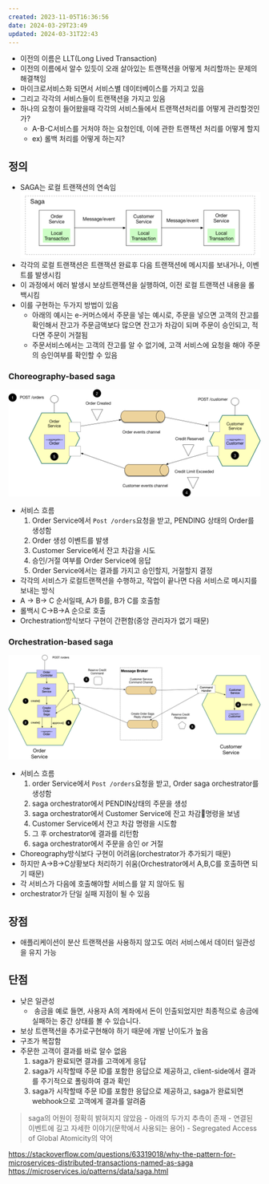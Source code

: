 ```yaml
---
created: 2023-11-05T16:36:56
date: 2024-03-29T23:49
updated: 2024-03-31T22:43
---
```

- 이전의 이름은 LLT(Long Lived Transaction)
- 이전의 이름에서 알수 있듯이 오래 살아있는 트랜잭션을 어떻게 처리할까는 문제의 해결책임
- 마이크로서비스화 되면서 서비스별 데이터베이스를 가지고 있음
- 그리고 각각의 서비스들이 트랜잭션을 가지고 있음
- 하나의 요청이 들어왔을때 각각의 서비스들에서 트랜잭션처리를 어떻게 관리할것인가?
	- A-B-C서비스를 거처야 하는 요청인데, 이에 관한 트랜잭션 처리를 어떻게 할지
	- ex) 롤백 처리를 어떻게 하는지?

## 정의 
- SAGA는 로컬 트랜잭션의 연속임
![Pasted image 20231105210948](real-resource-image/Pasted%20image%2020231105210948.png)
- 각각의 로컬 트랜잭션은 트랜잭션 완료후 다음 트랜잭션에 메시지를 보내거나, 이벤트를 발생시킴
- 이 과정에서 에러 발생시 보상트랜잭션을 실행하여, 이전 로컬 트랜잭션 내용을 롤백시킴
- 이를 구현하는 두가지 방법이 있음
	- 아래의 예시는 e-커머스에서 주문을 넣는 예시로, 주문을 넣으면 고객의 잔고를 확인해서 잔고가 주문금액보다 많으면 잔고가 차감이  되며 주문이 승인되고, 적다면 주문이 거절됨
	- 주문서비스에서는 고객의 잔고를 알 수 없기에, 고객 서비스에 요청을 해야 주문의 승인여부를 확인할 수 있음

### Choreography-based saga
![Pasted image 20231105170101](real-resource-image/Pasted%20image%2020231105170101.png)
- 서비스 흐름
	1. Order Service에서 `Post /orders`요청을 받고, PENDING 상태의 Order를 생성함
	2. Order 생성 이벤트를 발생
	3. Customer Service에서 잔고 차감을 시도
	4. 승인/거절 여부를 Order Service에 응답
	5. Order Service에서는 결과를 가지고 승인할지, 거절할지 결정
- 각각의 서비스가 로컬트랜잭션을 수행하고, 작업이 끝나면 다음 서비스로 메시지를 보내는 방식
- A -> B-> C 순서일때, A가 B를, B가 C를 호출함
- 롤백시 C->B->A 순으로 호출
- Orchestration방식보다 구현이 간편함(중앙 관리자가 없기 때문)


### Orchestration-based saga

![Pasted image 20231105170046](real-resource-image/Pasted%20image%2020231105170046.png)
- 서비스 흐름
	1. order Service에서 `Post /orders`요청을 받고, Order saga orchestrator를 생성함
	2. saga orchestrator에서 PENDIN상태의 주문을 생성
	3. saga orchestrator에서 Customer Service에 잔고 차감명령을 보냄
	4. Customer Service에서 잔고 차감 명령을 시도함
	5. 그 후 orchestrator에 결과를 리턴함
	6. saga orchestrator에서 주문을 승인 or 거절
- Choreography방식보다 구현이 어려움(orchestrator가 추가되기 때문)
- 하지만 A->B->C상황보다 처리하기 쉬움(Orchestrator에서 A,B,C를 호출하면 되기 때문)
- 각 서비스가 다음에 호출해야할 서비스를 알 지 않아도 됨
- orchestrator가 단일 실패 지점이 될 수 있음

## 장점
- 애플리케이션이 분산 트랜잭션을 사용하지 않고도 여러 서비스에서 데이터 일관성을 유지 가능

## 단점
- 낮은 일관성
	-  송금을 예로 들면, 사용자 A의 계좌에서 돈이 인출되었지만 최종적으로 송금에 실패하는 중간 상태를 볼 수 있습니다.
- 보상 트랜잭션을 추가로구현해야 하기 때문에 개발 난이도가 높음
- 구조가 복잡함
- 주문한 고객이 결과를 바로 알수 없음
	1. saga가 완료되면 결과를 고객에게 응답
	2. saga가 시작할때 주문 ID를 포함한 응답으로 제공하고, client-side에서 결과를 주기적으로 폴링하여 결과 확인
	3. saga가 시작할때 주문 ID를 포함한 응답으로 제공하고, saga가 완료되면 webhook으로 고객에게 결과를 알려줌

>saga의 어원이 정확히 밝혀지지 않았음
	- 아래의 두가지 추측이 존재
		- 연결된 이벤트에 길고 자세한 이야기(문학에서 사용되는 용어)
		- Segregated Access of Global Atomicity의 약어

https://stackoverflow.com/questions/63319018/why-the-pattern-for-microservices-distributed-transactions-named-as-saga
https://microservices.io/patterns/data/saga.html
